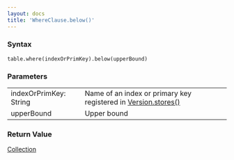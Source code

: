 ```yaml
---
layout: docs
title: 'WhereClause.below()'
---
```

### Syntax

    table.where(indexOrPrimKey).below(upperBound)

### Parameters
<table>
<tr><td>indexOrPrimKey: String</td><td>Name of an index or primary key registered in <a href="Version.stores()">Version.stores()</a></td></tr>
<tr><td>upperBound</td><td>Upper bound</td></tr>
</table>

### Return Value

[Collection](Collection)
